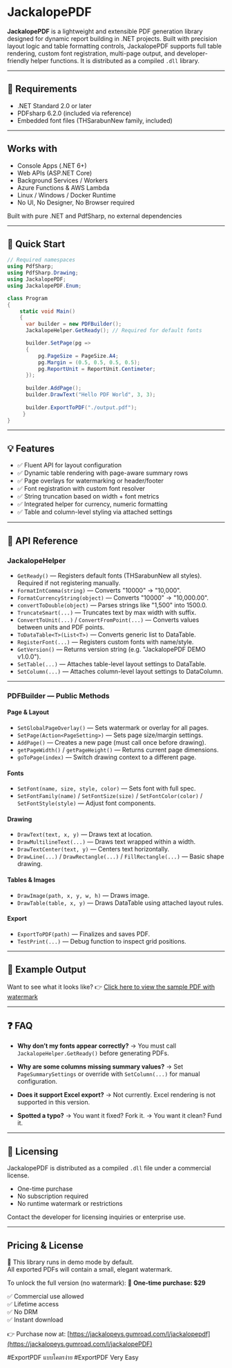 # JackalopePDF

**JackalopePDF** is a lightweight and extensible PDF generation library designed for dynamic report building in .NET projects. Built with precision layout logic and table formatting controls, JackalopePDF supports full table rendering, custom font registration, multi-page output, and developer-friendly helper functions. It is distributed as a compiled `.dll` library.

---

## 🔧 Requirements

* .NET Standard 2.0 or later
* PDFsharp 6.2.0 (included via reference)
* Embedded font files (THSarabunNew family, included)

---

## Works with

* Console Apps (.NET 6+)
* Web APIs (ASP.NET Core)
* Background Services / Workers
* Azure Functions & AWS Lambda
* Linux / Windows / Docker Runtime
* No UI, No Designer, No Browser required

Built with pure .NET and PdfSharp, no external dependencies

---

## 🚀 Quick Start

```csharp
// Required namespaces
using PdfSharp;
using PdfSharp.Drawing;
using JackalopePDF;
using JackalopePDF.Enum;

class Program
{
    static void Main()
    {
      var builder = new PDFBuilder();
      JackalopeHelper.GetReady(); // Required for default fonts

      builder.SetPage(pg =>
      {
          pg.PageSize = PageSize.A4;
          pg.Margin = (0.5, 0.5, 0.5, 0.5);
          pg.ReportUnit = ReportUnit.Centimeter;
      });
      
      builder.AddPage();
      builder.DrawText("Hello PDF World", 3, 3);
      
      builder.ExportToPDF("./output.pdf");
     }
}
```

---

## 💡 Features

* ✅ Fluent API for layout configuration
* ✅ Dynamic table rendering with page-aware summary rows
* ✅ Page overlays for watermarking or header/footer
* ✅ Font registration with custom font resolver
* ✅ String truncation based on width + font metrics
* ✅ Integrated helper for currency, numeric formatting
* ✅ Table and column-level styling via attached settings

---

## 📘 API Reference

### JackalopeHelper

* `GetReady()` — Registers default fonts (THSarabunNew all styles). Required if not registering manually.
* `FormatIntComma(string)` — Converts "10000" → "10,000".
* `FormatCurrencyString(object)` — Converts "10000" → "10,000.00".
* `convertToDouble(object)` — Parses strings like "1,500" into 1500.0.
* `TruncateSmart(...)` — Truncates text by max width with suffix.
* `ConvertToUnit(...)` / `ConvertFromPoint(...)` — Converts values between units and PDF points.
* `ToDataTable<T>(List<T>)` — Converts generic list to DataTable.
* `RegisterFont(...)` — Registers custom fonts with name/style.
* `GetVersion()` — Returns version string (e.g. "JackalopePDF DEMO v1.0.0").
* `SetTable(...)` — Attaches table-level layout settings to DataTable.
* `SetColumn(...)` — Attaches column-level layout settings to DataColumn.

---

### PDFBuilder — Public Methods

#### Page & Layout

* `SetGlobalPageOverlay()` — Sets watermark or overlay for all pages.
* `SetPage(Action<PageSetting>)` — Sets page size/margin settings.
* `AddPage()` — Creates a new page (must call once before drawing).
* `getPageWidth()` / `getPageHeight()` — Returns current page dimensions.
* `goToPage(index)` — Switch drawing context to a different page.

#### Fonts

* `SetFont(name, size, style, color)` — Sets font with full spec.
* `SetFontFamily(name)` / `SetFontSize(size)` / `SetFontColor(color)` / `SetFontStyle(style)` — Adjust font components.

#### Drawing

* `DrawText(text, x, y)` — Draws text at location.
* `DrawMultilineText(...)` — Draws text wrapped within a width.
* `DrawTextCenter(text, y)` — Centers text horizontally.
* `DrawLine(...)` / `DrawRectangle(...)` / `FillRectangle(...)` — Basic shape drawing.

#### Tables & Images

* `DrawImage(path, x, y, w, h)` — Draws image.
* `DrawTable(table, x, y)` — Draws DataTable using attached layout rules.

#### Export

* `ExportToPDF(path)` — Finalizes and saves PDF.
* `TestPrint(...)` — Debug function to inspect grid positions.

---

## 🧪 Example Output

Want to see what it looks like?
👉 [Click here to view the sample PDF with watermark](JackalopeReport.pdf)

---

## ❓ FAQ

* **Why don’t my fonts appear correctly?**
  → You must call `JackalopeHelper.GetReady()` before generating PDFs.

* **Why are some columns missing summary values?**
  → Set `PageSummarySettings` or override with `SetColumn(...)` for manual configuration.

* **Does it support Excel export?**
  → Not currently. Excel rendering is not supported in this version.
  
*  **Spotted a typo?**
  → You want it fixed? Fork it.     →  You want it clean? Fund it.  

---

## 🪪 Licensing

JackalopePDF is distributed as a compiled `.dll` file under a commercial license.

* One-time purchase
* No subscription required
* No runtime watermark or restrictions

Contact the developer for licensing inquiries or enterprise use.

---

## Pricing & License

🧪 This library runs in demo mode by default.  
All exported PDFs will contain a small, elegant watermark.

To unlock the full version (no watermark):
🎯 **One-time purchase: $29**

✅ Commercial use allowed  
✅ Lifetime access  
✅ No DRM  
✅ Instant download

👉 Purchase now at: [https://jackalopeys.gumroad.com/l/jackalopepdf](https://jackalopeys.gumroad.com/l/jackalopePDF)

#ExportPDF แบบโคตรง่าย
#ExportPDF Very Easy
